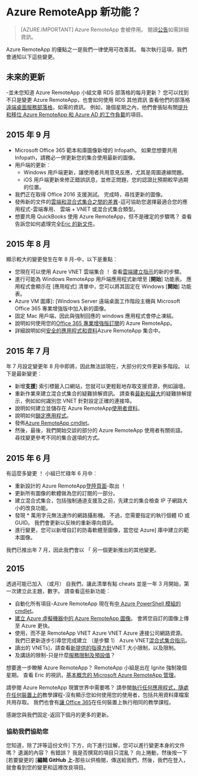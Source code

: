 
<properties
    pageTitle="Azure RemoteApp 新功能？ |Microsoft Azure"
    description="瞭解如何變更和 Azure RemoteApp 所做的改良功能"
    services="remoteapp"
    documentationCenter=""
    authors="lizap"
    manager="mbaldwin" />

<tags
    ms.service="remoteapp"
    ms.workload="compute"
    ms.tgt_pltfrm="na"
    ms.devlang="na"
    ms.topic="article"
    ms.date="08/15/2016"
    ms.author="elizapo" />



# <a name="whats-new-in-azure-remoteapp"></a>Azure RemoteApp 新功能？

> [AZURE.IMPORTANT]
> Azure RemoteApp 會被停用。 閱讀[公告](https://go.microsoft.com/fwlink/?linkid=821148)如需詳細資訊。

Azure RemoteApp 的優點之一是我們一律使用可改善其。 每次執行這項，我們會通知以下這些變更。

## <a name="future-updates"></a>未來的更新
-並未您知道 Azure RemoteApp 小組文章 RDS 部落格的每月更新？ 您可以找到不只是變更 Azure RemoteApp，也會如何使用 RDS 其他資訊 查看他們的部落格[遠端桌面服務部落格](https://blogs.msdn.microsoft.com/rds/)，如需的資訊。 例如，幾個星期之內，他們會張貼有關[提升和移位 Azure RemoteApp 和 Azure AD 的工作負載](https://blogs.msdn.microsoft.com/rds/2016/01/19/lift-and-shift-your-workloads-with-azure-remoteapp-and-azure-ad-domain-services/)的項目。
 
## <a name="september-2015"></a>2015 年 9 月
- Microsoft Office 365 範本和庫圖像新增的 Infopath。 如果您想要共用 Infopath，請務必一併更新您的集合使用最新的圖像。
- 用戶端的更新︰
    - Windows 用戶端更新，讓使用者共用意見反應，尤其是周圍連線問題。
    - iOS 用戶端更新來修正錯誤訊息，並修正問題，您的認證比預期較早過期的位置。
- 我們正在取得 Office 2016 支援測試。 完成時，尋找更新的圖像。
- 發佈新的文件的[雲端和混合式集合之間的差異](remoteapp-collections.md)-這可協助您選擇最適合您的應用程式-雲端專用、 雲端 + VNET 或混合式集合類型。
- 想要共用 QuickBooks 使用 Azure RemoteApp，但不是確定的步驟嗎？ 查看告訴您如何處理完全[Eric 的新文件](remoteapp-quickbooks.md)。

## <a name="august-2015"></a>2015 年 8 月
顯示較大的變更發生在年 8 月-中，以下是重點︰

- 您現在可以使用 Azure VNET 雲端集合 ！ 查看[雲端建立指示](remoteapp-create-cloud-deployment.md)的新的步驟。
- 進行可能為 Windows RemoteApp 用戶端應用程式新增至 [**開始**] 功能表。 應用程式會顯示在 [應用程式] 清單中，您可以將其固定在 Windows [**開始**] 功能表。
- Azure VM 圖庫]: [Windows Server 遠端桌面工作階段主機與 Microsoft Office 365 專業增強版中加入新的圖像。
- 固定 Mac 用戶端，因此與強制回應的 windows 應用程式會停止凍結。
- 說明如何使用您的[Office 365 專業增強版訂閱](remoteapp-officesubscription.md)的 Azure RemoteApp。
- 詳細說明如何[安全的應用程式和資料](remoteapp-secure.md)Azure RemoteApp 集合中。

## <a name="july-2015"></a>2015 年 7 月

年 7 月設定變更年 8 月中即將，因此無法談現在，大部分的文件更新多階段。 以下是最新變更︰

- 新增**支援**] 索引標籤入口網站，您就可以更輕鬆地存取支援資源，例如論壇。
- 重新作業來建立混合式集合的疑難排解資訊。 請查看[最新和最大](remoteapp-hybridtrouble.md)的疑難排解提示，例如如何識別您 VNET 針對設定正確的連接埠。
- 說明如何建立並儲存在 Azure RemoteApp[使用者資料](remoteapp-upd.md)。
- 說明如何[鎖定應用程式](remoteapp-secure.md)。
- 發佈[Azure RemoteApp cmdlet](https://msdn.microsoft.com/library/mt428031.aspx)。
- 然後，最後，我們開始交談的部分的 Azure RemoteApp 使用者有關術語。 尋找變更參考不同的集合選項的方式。

## <a name="june-2015"></a>2015 年 6 月

有這麼多變更 ！ 小組已忙碌年 6 月中︰

- 重新設計的 Azure RemoteApp[登陸頁面](https://www.remoteapp.windowsazure.com/)-取出 ！
- 更新所有圖像的軟體做為您的訂閱的一部分。
- 建立混合式集合，包括強制通道支援及之前，先建立的集合檢查 IP 子網路大小的改良功能。
- 發現 * 萬用字元無法運作的網路攝影機。 不過，您需要指定的執行個體 ID 或 GUID。 我們會更新以反映的重新導向資訊。
- 進行變更，您可以新增自訂的防毒軟體至圖像，當您從 Azure] 庫中建立的範本圖像。

我們已推出年 7 月，因此我們會以 「 另一個更新推出的其他變更。

## <a name="may-2015"></a>2015

透過可能已加入 （或月） 自我們，讓此清單有點 cheats 並是一年 3 月開始，第一次建立此主題，數字。 請查看這些新功能︰

- 自動化所有項目-Azure RemoteApp 現在有[中 Azure PowerShell 模組的 cmdlet](remoteapp-tutorial-arawithpowershell.md)。
- [建立 Azure 虛擬機器中的 Azure RemoteApp 圖像](remoteapp-image-on-azurevm.md)。 會將您自訂的圖像上傳至 Azure 更快。
- 使用，而不是 RemoteApp VNET Azure VNET Azure 連接公司網路資源。 我們已更新逐步引導您完成建立 （是步驟 1） Azure VNET[混合式集合指示](remoteapp-create-hybrid-deployment.md)。
- 讀出的 VNETs]，請查看[新提供的指導方針](remoteapp-vnetsizing.md)VNET 大小限制，以及限制。
- 及講話的限制-只是什麼[服務限制及預設值](../azure-subscription-service-limits.md)？

想要進一步瞭解 Azure RemoteApp？ RemoteApp 小組是出在 Ignite 強制幾個星期。 查看 Eric 的視訊，[基本概念的 Microsoft Azure RemoteApp 管理](http://channel9.msdn.com/Events/Ignite/2015/BRK3868)。

請參閱 Azure RemoteApp 現實世界中需要嗎？ 請參閱[執行任何應用程式，隨處在任何裝置上的](remoteapp-anyapp.md)教學課程-沒有顯示您如何使用您的使用者，包括共用資料庫檔案共用存取。 我們也會有[讓 Office 365](remoteapp-tutorial-o365anywhere.md)在任何裝置上執行相同的教學課程。

感謝您與我們固定-返回下個月的更多的更新。


### <a name="help-us-help-you"></a>協助我們協助您
您知道，除了評等這份文件] 下方，向下進行註解，您可以進行變更本身的文件嗎？ 遺漏的內容？ 有錯誤？ 我是否撰寫的項目只混亂？ 向上捲動，然後按一下 [若要變更的 [**編輯 GitHub 上**-那些以供檢閱，傳送給我們，然後，我們在登入，就會看到您的變更和這裡改良項目。
